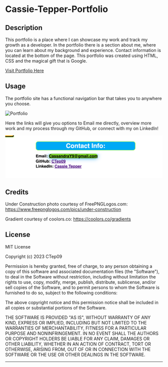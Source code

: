 # Cassie-Tepper-Portfolio

## Description 

This portfolio is a place where I can showcase my work and track my growth as a developer. In the portfolio there is a section about me, where you can learn about my background and experience. Contact information is located at the bottom of the page. This portfolio was created using HTML, CSS and the magical gift that is Google. 

[Visit Portfolio Here](https://ctep09.github.io/Cassie-Tepper-Portfolio/)

## Usage 
The portfolio site  has a functional navigation bar that takes you to anywhere you choose. 

![Portfolio](./assets/images/Cassie%20-Tepper-portfolio.gif)

Here the links will give you options to Email me directly, overview more work and my process through my GitHub, or connect with my on LinkedIn!

![contact-functionality](./assets/images/Contact-Info.png)

## Credits
Under Construction photo courtesy of FreePNGLogos.com:
 https://www.freepnglogos.com/pics/under-construction 

Gradient courtesy of coolors.co:
https://coolors.co/gradients

## License
MIT License

Copyright (c) 2023 CTep09

Permission is hereby granted, free of charge, to any person obtaining a copy
of this software and associated documentation files (the "Software"), to deal
in the Software without restriction, including without limitation the rights
to use, copy, modify, merge, publish, distribute, sublicense, and/or sell
copies of the Software, and to permit persons to whom the Software is
furnished to do so, subject to the following conditions:

The above copyright notice and this permission notice shall be included in all
copies or substantial portions of the Software.

THE SOFTWARE IS PROVIDED "AS IS", WITHOUT WARRANTY OF ANY KIND, EXPRESS OR
IMPLIED, INCLUDING BUT NOT LIMITED TO THE WARRANTIES OF MERCHANTABILITY,
FITNESS FOR A PARTICULAR PURPOSE AND NONINFRINGEMENT. IN NO EVENT SHALL THE
AUTHORS OR COPYRIGHT HOLDERS BE LIABLE FOR ANY CLAIM, DAMAGES OR OTHER
LIABILITY, WHETHER IN AN ACTION OF CONTRACT, TORT OR OTHERWISE, ARISING FROM,
OUT OF OR IN CONNECTION WITH THE SOFTWARE OR THE USE OR OTHER DEALINGS IN THE
SOFTWARE.


---

